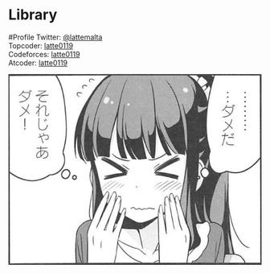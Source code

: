 # Library

#Profile
Twitter:  [@lattemalta](https://twitter.com/lattemalta)  
Topcoder:  [latte0119](https://www.topcoder.com/members/latte0119/details/?track=DATA_SCIENCE&subTrack=SRM)  
Codeforces:  [latte0119](http://codeforces.com/profile/latte0119)  
Atcoder: [latte0119](https://atcoder.jp/user/latte0119)  

![](/Images/Cmrrz7vUIAABFeL.jpg)
